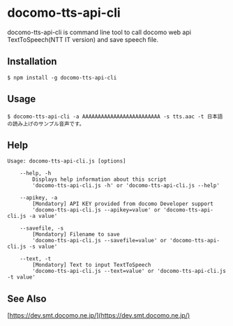 # docomo-tts-api-cli

docomo-tts-api-cli is command line tool to call docomo web api TextToSpeech(NTT IT version) and save speech file.

## Installation

```
$ npm install -g docomo-tts-api-cli
```

## Usage

```
$ docomo-tts-api-cli -a AAAAAAAAAAAAAAAAAAAAAAAAA -s tts.aac -t 日本語の読み上げのサンプル音声です。
```

## Help

```
Usage: docomo-tts-api-cli.js [options]

	--help, -h
		Displays help information about this script
		'docomo-tts-api-cli.js -h' or 'docomo-tts-api-cli.js --help'

	--apikey, -a
		[Mondatory] API KEY provided from docomo Developer support
		'docomo-tts-api-cli.js --apikey=value' or 'docomo-tts-api-cli.js -a value'

	--savefile, -s
		[Mondatory] Filename to save
		'docomo-tts-api-cli.js --savefile=value' or 'docomo-tts-api-cli.js -s value'

	--text, -t
		[Mondatory] Text to input TextToSpeech
		'docomo-tts-api-cli.js --text=value' or 'docomo-tts-api-cli.js -t value'
```

## See Also
[https://dev.smt.docomo.ne.jp/](https://dev.smt.docomo.ne.jp/)
